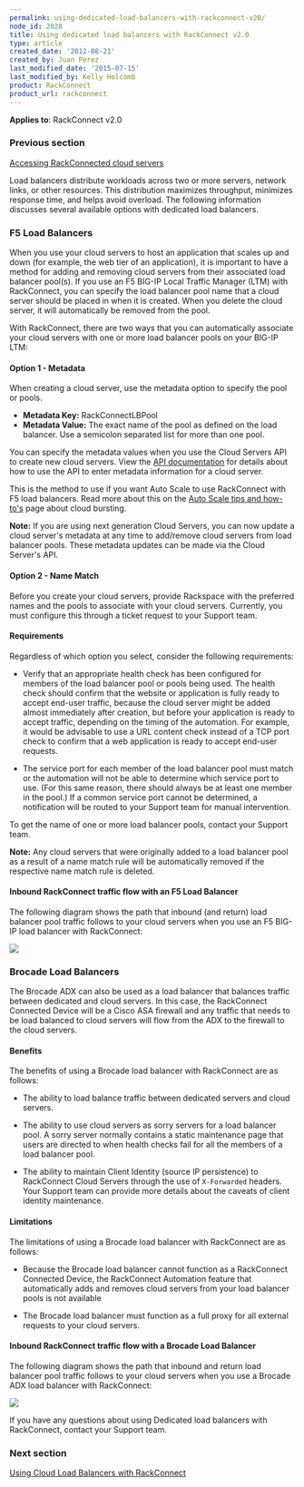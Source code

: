 ```yaml
---
permalink: using-dedicated-load-balancers-with-rackconnect-v20/
node_id: 2028
title: Using dedicated load balancers with RackConnect v2.0
type: article
created_date: '2012-08-21'
created_by: Juan Perez
last_modified_date: '2015-07-15'
last_modified_by: Kelly Holcomb
product: RackConnect
product_url: rackconnect
---
```


**Applies to**: RackConnect v2.0

### Previous section

[Accessing RackConnected cloud servers](/how-to/accessing-rackconnect-cloud-servers)

Load balancers distribute workloads across two or more servers, network
links, or other resources. This distribution maximizes throughput,
minimizes response time, and helps avoid overload. The following
information discusses several available options with dedicated load
balancers.

### F5 Load Balancers

When you use your cloud servers to host an application that scales up
and down (for example, the web tier of an application), it is important
to have a method for adding and removing cloud servers from their
associated load balancer pool(s). If you use an F5 BIG-IP Local Traffic
Manager (LTM) with RackConnect, you can specify the load balancer pool
name that a cloud server should be placed in when it is created. When
you delete the cloud server, it will automatically be removed from the
pool.

With RackConnect, there are two ways that you can automatically
associate your cloud servers with one or more load balancer pools on
your BIG-IP LTM:

#### Option 1 - Metadata

When creating a cloud server, use the metadata option to specify the pool or pools.

- **Metadata Key:** RackConnectLBPool
- **Metadata Value:** The exact name of the pool as defined on the load
balancer. Use a semicolon separated list for more than one pool.

You can specify the metadata values when you use the Cloud Servers API to create new cloud servers. View the [API documentation](https://developer.rackspace.com/docs/cloud-servers/v2/developer-guide/#set-server-metadata) for details
about how to use the API to enter metadata information for a cloud server.

This is the method to use if you want Auto Scale to use RackConnect with
F5 load balancers. Read more about this on the [Auto Scale tips and how-to's](/how-to/rackspace-auto-scale-tips-and-how-tos)
page about cloud bursting.

**Note:**  If you are using next generation Cloud Servers, you can now
update a cloud server's metadata at any time to add/remove cloud servers
from load balancer pools. These metadata updates can be made via the
Cloud Server's API.

#### Option 2 - Name Match

Before you create your cloud servers, provide
Rackspace with the preferred names and the pools to associate with
your cloud servers. Currently, you must configure this through a ticket
request to your Support team.

#### Requirements

Regardless of which option you select, consider the following
requirements:

-   Verify that an appropriate health check has been configured for
    members of the load balancer pool or pools being used. The health
    check should confirm that the website or application is fully ready
    to accept end-user traffic, because the cloud server might be added
    almost immediately after creation, but before your application is
    ready to accept traffic, depending on the timing of the automation.
    For example, it would be advisable to use a URL content check
    instead of a TCP port check to confirm that a web application is
    ready to accept end-user requests.

-   The service port for each member of the load balancer pool must
    match or the automation will not be able to determine which service
    port to use. (For this same reason, there should always be at least
    one member in the pool.)  If a common service port cannot be
    determined, a notification will be routed to your Support team for
    manual intervention.

To get the name of one or more load balancer pools, contact your Support
team.

**Note:** Any cloud servers that were originally added to a load
balancer pool as a result of a name match rule will be automatically
removed if the respective name match rule is deleted.

#### Inbound RackConnect traffic flow with an F5 Load Balancer

The following diagram shows the path that inbound (and return) load
balancer pool traffic follows to your cloud servers when you use an F5
BIG-IP load balancer with RackConnect:

<img src="https://8026b2e3760e2433679c-fffceaebb8c6ee053c935e8915a3fbe7.ssl.cf2.rackcdn.com/field/image/RackConnect.F5.TrafficFlow.png" class="image-full_width" />


### Brocade Load Balancers

The Brocade ADX can also be used as a load balancer that balances
traffic between dedicated and cloud servers. In this case, the
RackConnect Connected Device will be a Cisco ASA firewall and any
traffic that needs to be load balanced to cloud servers will flow from
the ADX to the firewall to the cloud servers.

#### Benefits

The benefits of using  a Brocade load balancer with RackConnect are as
follows:

-   The ability to load balance traffic between dedicated servers and
    cloud servers.

-   The ability to use cloud servers as sorry servers for a load
    balancer pool. A sorry server normally contains a static maintenance
    page that users are directed to when health checks fail for all the
    members of a load balancer pool.

-   The ability to maintain Client Identity (source IP persistence) to
    RackConnect Cloud Servers through the use of `X-Forwarded` headers.
    Your Support team can provide more details about the caveats of
    client identity maintenance.

#### Limitations

The limitations of using  a Brocade load balancer with RackConnect are
as follows:

-   Because the Brocade load balancer cannot function as a RackConnect
    Connected Device, the RackConnect Automation feature that
    automatically adds and removes cloud servers from your load balancer
    pools is not available

-   The Brocade load balancer must function as a full proxy for all
    external requests to your cloud servers.

#### Inbound RackConnect traffic flow with a Brocade Load Balancer

The following diagram shows the path that inbound and return load
balancer pool traffic follows to your cloud servers when you use a
Brocade ADX load balancer with RackConnect:

<img src="https://8026b2e3760e2433679c-fffceaebb8c6ee053c935e8915a3fbe7.ssl.cf2.rackcdn.com/field/image/RackConnect.Brocade.TrafficFlow.png" class="image-full_width" />

If you have any questions about using Dedicated load balancers with
RackConnect, contact your Support team.

### Next section

[Using Cloud Load Balancers with RackConnect](/how-to/using-cloud-load-balancers-with-rackconnect)
